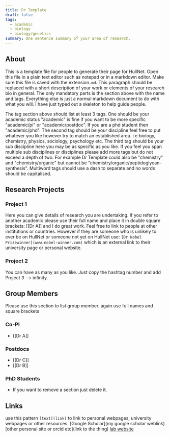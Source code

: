 ```yaml
---
title: Dr Template
draft: false
tags:
  - academic
  - biology
  - biology/genetics
summary: One sentence summary of your area of research.
---
```

## About
This is a template file for people to generate their page for HullNet. Open this file in a plain text editor such as notepad or in a markdown editor. Make sure this file is saved with the extension`.md`. This paragraph should be replaced with a short description of your work or elements of your research bio in general. The only mandatory parts is the section above with the name and tags. Everything else is just a normal markdown document to do with what you will. I have just typed out a skeleton to help guide people. 

The tag section above should list at least 3 tags. One should be your academic status "academic" is fine if you want to be more specific "academic/pi" or "academic/postdoc". If you are a phd student then "academic/phd". The second tag should be your discipline feel free to put whatever you like however try to match an established area. i.e biology, chemistry, physics, sociology, psychology etc. The third tag should be your sub discipline here you may be as specific as you like. If you feel you span multiple sub disciplines or disciplines please add more tags but do not exceed a depth of two. For example Dr Template could also be "chemistry" and "chemistry/organic" but cannot be "chemistry/organic/peptidoglycan-synthesis". Multiword tags should use a dash to separate and no words should be capitalised. 

## Research Projects

### Project 1
Here you can give details of research you are undertaking. If you refer to another academic please use their full name and place it in double square brackets: [[Dr A]] and I do great work. Feel free to link to people at other institutions or countries. However if they are someone who is unlikely to ever be on HullNet or someone not yet on HullNet use: `[Dr Nobel Prizewinner](www.nobel-winner.com)` which is an external link to their university page or personal website. 

### Project 2
You can have as many as you like. Just copy the hashtag number and add Project 3 --> infinity.

## Group Members 

Please use this section to list group member. again use full names and square brackets 
### Co-PI
- [[Dr A]]
### Postdocs
- [[Dr C]]
- [[Dr B]]
### PhD Students 
- If you want to remove a section just delete it. 

## Links 
use this pattern `[text](link)` to link to personal webpages, university webpages or other resources. 
[Google Scholar](my google scholar weblink)
[other personal site or orcid etc](link to the thing)
[lab website](https:\\my-cool-site.com)